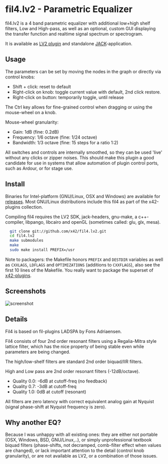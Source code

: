 fil4.lv2 - Parametric Equalizer
===============================

fil4.lv2 is a 4 band parametric equalizer with additional low+high shelf
filters, Low and High-pass, as well as an optional, custom GUI displaying
the transfer function and realtime signal spectrum or spectrogram.

It is available as [LV2 plugin](http://lv2plug.in/) and standalone
[JACK](http://jackaudio.org/)-application.


Usage
-----

The parameters can be set by moving the nodes in the graph or directly
via control knobs:

*   Shift + click: reset to default
*   Right-click on knob: toggle current value with default, 2nd click restore.
*   Right-click on button: temporarily toggle, until release

The Ctrl key allows for fine-grained control when dragging or
using the mouse-wheel on a knob.

Mouse-wheel granularity:
*   Gain: 1dB (fine: 0.2dB)
*   Frequency: 1/6 octave (fine: 1/24 octave)
*   Bandwidth: 1/3 octave (fine: 15 steps for a ratio 1:2)

All switches and controls are internally smoothed, so they can be
used 'live' without any clicks or zipper noises. This should make
this plugin a good candidate for use in systems that allow automation
of plugin control ports, such as Ardour, or for stage use.


Install
-------

Binaries for Intel-platform (GNU/Linux, OSX and Windows) are available
for [releases](https://github.com/x42/fil4.lv2/releases). Most GNU/Linux
distributions include this fil4 as part of the x42-plugins collection.


Compiling fil4 requires the LV2 SDK, jack-headers, gnu-make, a c++-compiler,
libpango, libcairo and openGL (sometimes called: glu, glx, mesa).

```bash
  git clone git://github.com/x42/fil4.lv2.git
  cd fil4.lv2
  make submodules
  make
  sudo make install PREFIX=/usr
```

Note to packagers: the Makefile honors `PREFIX` and `DESTDIR` variables as well
as `CXXLAGS`, `LDFLAGS` and `OPTIMIZATIONS` (additions to `CXXFLAGS`), also
see the first 10 lines of the Makefile.
You really want to package the superset of [x42-plugins](https://github.com/x42/x42-plugins).


Screenshots
-----------

![screenshot](https://raw.github.com/x42/fil4.lv2/master/img/fil4_v2.png "Fil4 GUI")


Details
-------

Fil4 is based on fil-plugins LADSPA by Fons Adriaensen.

Fil4 consists of four 2nd order resonant filters using a Regalia-Mitra
style lattice filter, which has the nice property of being stable
even while parameters are being changed.

The high/low-shelf filters are standard 2nd order biquad/IIR filters.

High and Low pass are 2nd order resonant filters (-12dB/octave).
*   Quality 0.0: -6dB at cutoff-freq (no feedback)
*   Quality 0.7: -3dB at cutoff-freq
*   Quality 1.0:  0dB at cutoff (resonant)

All filters are zero latency with correct equivalent analog gain at Nyquist
(signal phase-shift at Nyquist frequency is zero).


Why another EQ?
---------------

Because I was unhappy with all existing ones: they are either not portable
(OSX, Windows, BSD, GNU/Linux,..), or simply unprofessional textbook biquad
filters (phase-shifts, not decramped, comb-filter effect when values are
changed), or lack important attention to the detail (control knob granularity),
or are not available as LV2, or a combination of those issues.
